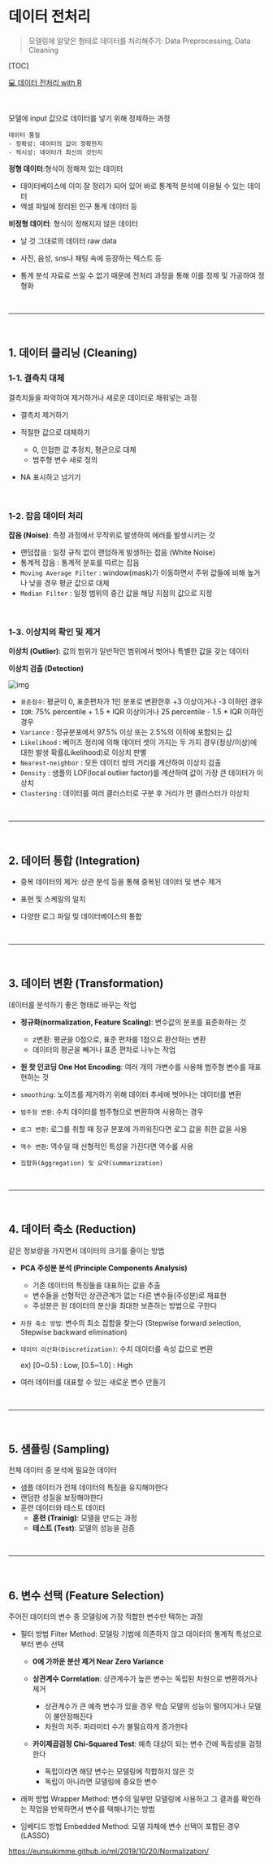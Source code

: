 # 데이터 전처리

> 모델링에 알맞은 형태로 데이터를 처리해주기: Data Preprocessing, Data Cleaning

[TOC]

[💻 데이터 전처리 with R](./데이터전처리_R)

<br>

모델에 input 값으로 데이터를 넣기 위해 정제하는 과정

```
데이터 품질
- 정확성: 데이터의 값이 정확한지
- 적시성: 데이터가 최신의 것인지
```

**정형 데이터**:형식이 정해져 있는 데이터

- 데이터베이스에 이미 잘 정리가 되어 있어 바로 통계적 분석에 이용될 수 있는 데이터
- 엑셀 파일에 정리된 인구 통계 데이터 등

**비정형 데이터**: 형식이 정해지지 않은 데이터

- 날 것 그대로의 데이터 raw data

- 사진, 음성, sns나 채팅 속에 등장하는 텍스트 등

- 통계 분석 자료로 쓰일 수 없기 때문에 전처리 과정을 통해 이를 정제 및 가공하여 정형화

<br>

---

<br>

## 1. 데이터 클리닝 (Cleaning)

### 1-1. 결측치 대체

결측치들을 파악하여 제거하거나 새로운 데이터로 채워넣는 과정

- 결측치 제거하기
- 적절한 값으로 대체하기
  - 0, 인접한 값 추정치, 평균으로 대체
  - 범주형 변수 새로 정의

- NA 표시하고 넘기기

<br>

### 1-2. 잡음 데이터 처리

**잡음 (Noise)**: 측정 과정에서 무작위로 발생하여 에러를 발생시키는 것

- 랜덤잡음 : 일정 규칙 없이 랜덤하게 발생하는 잡음 (White Noise)
- 통계적 잡음 : 통계적 분포를 따르는 잡음
- `Moving Average Filter` : window(mask)가 이동하면서 주위 값들에 비해 높거나 낮을 경우 평균 값으로 대체
- `Median Filter` : 일정 범위의 중간 값을 해당 지점의 값으로 지정

<br>

### 1-3. 이상치의 확인 및 제거

**이상치 (Outlier)**: 값의 범위가 일반적인 범위에서 벗어나 특별한 값을 갖는 데이터

**이상치 검출 (Detection)**

![img](https://wikidocs.net/images/page/16582/zscore_od.png)

- `표준점수`: 평균이 0, 표준편차가 1인 분포로 변환한후 +3 이상이거나 -3 이하인 경우
- `IQR`:  75% percentile + 1.5 * IQR 이상이거나 25 percentile - 1.5 * IQR 이하인 경우
- `Variance` : 정규분포에서 97.5% 이상 또는 2.5%의 이하에 포함되는 값
- `Likelihood`  : 베이즈 정리에 의해 데이터 셋이 가지는 두 가지 경우(정상/이상)에 대한 발생 확률(Likelihood)로 이상치 판별
- `Nearest-neighbor` : 모든 데이터 쌍의 거리를 계산하여 이상치 검출
- `Density` : 샘플의 LOF(local outlier factor)를 계산하여 값이 가장 큰 데이터가 이상치
- `Clustering` : 데이터를 여러 클러스터로 구분 후 거리가 먼 클러스터가 이상치

<br>

---

<br>

## 2. 데이터 통합 (Integration)

- 중복 데이터의 제거: 상관 분석 등을 통해 중복된 데이터 및 변수 제거

- 표현 및 스케일의 일치

- 다양한 로그 파일 및 데이터베이스의 통합

<br>

---

<br>

## 3. 데이터 변환 (Transformation)

데이터를 분석하기 좋은 형태로 바꾸는 작업

- **정규화(normalization, Feature Scaling)**: 변수값의 분포를 표준화하는 것
  - z변환: 평균을 0점으로, 표준 편차를 1점으로 환산하는 변환
  - 데이터의 평균을 빼거나 표준 편차로 나누는 작업
- **원 핫 인코딩 One Hot Encoding**: 여러 개의 가변수를 사용해 범주형 변수를 재표현하는 것

- `smoothing`: 노이즈를 제거하기 위해 데이터 추세에 벗어나는 데이터를 변환

- `범주형 변환`: 수치 데이터를 범주형으로 변환하여 사용하는 경우

- `로그 변환`: 로그를 취할 때 정규 분포에 가까워진다면 로그 값을 취한 값을 사용

- `역수 변환`: 역수일 때 선형적인 특성을 가진다면 역수를 사용
- `집합화(Aggregation) 및 요약(summarization)`

<br>

---

<br>

## 4. 데이터 축소 (Reduction)

같은 정보량을 가지면서 데이터의 크기를 줄이는 방법

- **PCA 주성분 분석 (Principle Components Analysis)**
  - 기존 데이터의 특징들을 대표하는 값을 추출
  - 변수들을 선형적인 상관관계가 없는 다른 변수들(주성분)로 재표현
  - 주성분은 원 데이터의 분산을 최대한 보존하는 방법으로 구한다

- `차원 축소 방법`: 변수의 최소 집합을 찾는다 (Stepwise forward selection, Stepwise backward elimination)

- `데이터 이산화(Discretization)`: 수치 데이터를 속성 값으로 변환

  ex) [0~0.5) : Low, [0.5~1.0] : High
- 여러 데이터를 대표할 수 있는 새로운 변수 만들기

<br>

---

<br>

## 5. 샘플링 (Sampling)

전체 데이터 중 분석에 필요한 데이터

- 샘플 데이터가 전체 데이터의 특징을 유지해야한다
- 랜덤한 성질을 보장해야한다
- 훈련 데이터와 테스트 데이터
  - **훈련 (Trainig)**: 모델을 만드는 과정
  - **테스트 (Test)**: 모델의 성능을 검증

<br>

---

<br>

## 6. 변수 선택 (Feature Selection)

주어진 데이터의 변수 중 모델링에 가장 적합한 변수만 택하는 과정

- 필터 방법 Filter Method: 모델링 기법에 의존하지 않고 데이터의 통계적 특성으로부터 변수 선택

  - **0에 가까운 분산 제거 Near Zero Variance**
  - **상관계수 Correlation**: 상관계수가 높은 변수는 독립된 차원으로 변환하거나 제거
    - 상관계수가 큰 예측 변수가 있을 경우 학습 모델의 성능이 떨어지거나 모델이 불안정해진다
    - 차원의 저주: 파라미터 수가 불필요하게 증가한다

  - **카이제곱검정 Chi-Squared Test**: 예측 대상이 되는 변수 간에 독립성을 검정한다
    - 독립이라면 해당 변수는 모델링에 적합하지 않은 것
    - 독립이 아니라면 모델링에 중요한 변수

- 래퍼 방법 Wrapper Method: 변수의 일부만 모델링에 사용하고 그 결과를 확인하는 작업을 반복하면서 변수를 택해나가는 방법

- 임베디드 방법 Embedded Method: 모델 자체에 변수 선택이 포함된 경우 (LASSO)





https://eunsukimme.github.io/ml/2019/10/20/Normalization/

